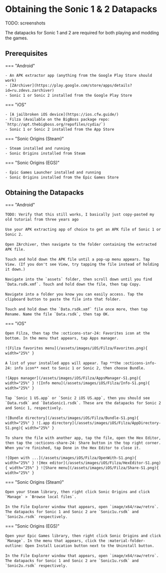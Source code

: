 # Obtaining the Sonic 1 & 2 Datapacks

TODO: screenshots

The datapacks for Sonic 1 and 2 are required for both playing and modding the games.

## Prerequisites
=== "Android"

    - An APK extractor app (anything from the Google Play Store should work)
    - [ZArchiver](https://play.google.com/store/apps/details?id=ru.zdevs.zarchiver)
    - Sonic 1 or Sonic 2 installed from the Google Play Store

=== "iOS"

    - [A jailbroken iOS device](https://ios.cfw.guide/)
    - Filza (Available on the BigBoss package repo: `http://apt.thebigboss.org/repofiles/cydia/`)
    - Sonic 1 or Sonic 2 installed from the App Store

=== "Sonic Origins (Steam)"

    - Steam installed and running
    - Sonic Origins installed from Steam

=== "Sonic Origins (EGS)"

    - Epic Games Launcher installed and running
    - Sonic Origins installed from the Epic Games Store

## Obtaining the Datapacks
=== "Android"

    TODO: Verify that this still works, I basically just copy-pasted my old tutorial from three years ago

    Use your APK extracting app of choice to get an APK file of Sonic 1 or Sonic 2.

    Open ZArchiver, then navigate to the folder containing the extracted APK file.

    Touch and hold down the APK file until a pop-up menu appears. Tap View. (If you don't see View, try tapping the file instead of holding it down.)

    Navigate into the `assets` folder, then scroll down until you find `Data.rsdk.xmf`. Touch and hold down the file, then tap Copy.

    Navigate into a folder you know you can easily access. Tap the clipboard button to paste the file into that folder.

    Touch and hold down the `Data.rsdk.xmf` file once more, then tap Rename. Name the file `Data.rsdk`, then tap OK.

=== "iOS"

    Open Filza, then tap the :octicons-star-24: Favorites icon at the bottom. In the menu that appears, tap Apps manager.

    ![Filza favorites menu](/assets/images/iOS/Filza/Favorites.png){ width="25%" }

    A list of your installed apps will appear. Tap **the :octicons-info-24: info icon** next to Sonic 1 or Sonic 2, then choose Bundle.

    ![Apps manager](/assets/images/iOS/Filza/AppsManager-S1.png){ width="25%" } ![Info menu](/assets/images/iOS/Filza/Info-S1.png){ width="25%" }

    Tap `Sonic 1 US.app` or `Sonic 2 iOS US.app`, then you should see `Data.rsdk` and `DataSonic1.rsdk`. These are the datapacks for Sonic 2 and Sonic 1, respectively.

    ![Bundle directory](/assets/images/iOS/Filza/Bundle-S1.png){ width="25%" } ![.app directory](/assets/images/iOS/Filza/AppDirectory-S1.png){ width="25%" }

    To share the file with another app, tap the file, open the Hex Editor, then tap the :octicons-share-24: Share button in the top right corner. When you're finished, tap Done in the Hex Editor to close it.

    ![Open with ...](/assets/images/iOS/Filza/OpenWith-S1.png){ width="25%" } ![Hex editor](/assets/images/iOS/Filza/HexEditor-S1.png){ width="25%" } ![Share menu](/assets/images/iOS/Filza/Share-S1.png){ width="25%" }

=== "Sonic Origins (Steam)"

    Open your Steam library, then right click Sonic Origins and click `Manage` > `Browse local files`.

    In the File Explorer window that appears, open `image/x64/raw/retro`. The datapacks for Sonic 1 and Sonic 2 are `Sonic1u.rsdk` and `Sonic2u.rsdk` respectively.

=== "Sonic Origins (EGS)"

    Open your Epic Games library, then right click Sonic Origins and click `Manage`. In the menu that appears, click the :material-folder-outline: Open Install Location button next to the Uninstall button.

    In the File Explorer window that appears, open `image/x64/raw/retro`. The datapacks for Sonic 1 and Sonic 2 are `Sonic1u.rsdk` and `Sonic2u.rsdk` respectively.